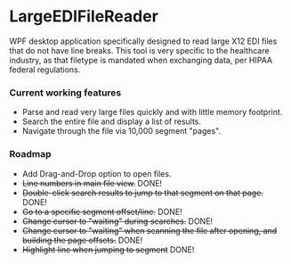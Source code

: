 # LargeEDIFileReader
WPF desktop application specifically designed to read large X12 EDI files that do not have line breaks.
This tool is very specific to the healthcare industry, as that filetype is mandated when exchanging data, per HIPAA federal regulations.

### Current working features
* Parse and read very large files quickly and with little memory footprint.
* Search the entire file and display a list of results.
* Navigate through the file via 10,000 segment "pages".


### Roadmap
* Add Drag-and-Drop option to open files.
* ~~Line numbers in main file view.~~ DONE!
* ~~Double-click search results to jump to that segment on that page.~~ DONE!
* ~~Go to a specific segment offset/line.~~ DONE!
* ~~Change cursor to "waiting" during searches.~~ DONE!
* ~~Change cursor to "waiting" when scanning the file after opening, and building the page offsets.~~ DONE!
* ~~Highlight line when jumping to segment~~ DONE!

